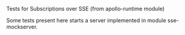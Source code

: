 Tests for Subscriptions over SSE (from apollo-runtime module)

Some tests present here starts a server implemented in module sse-mockserver.

